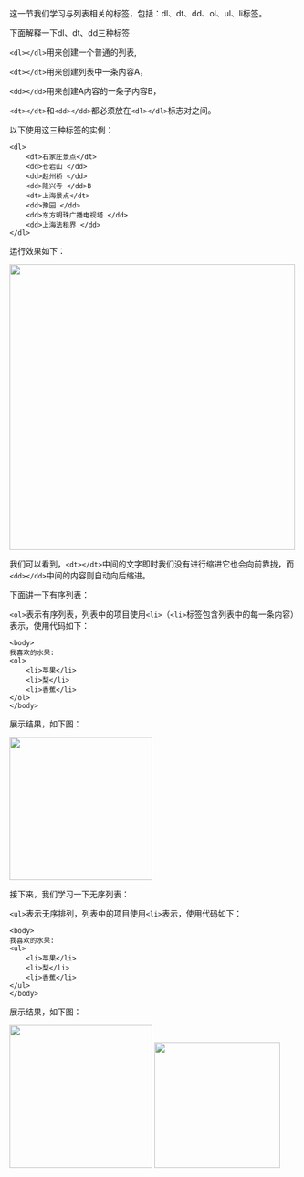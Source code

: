 这一节我们学习与列表相关的标签，包括：dl、dt、dd、ol、ul、li标签。

下面解释一下dl、dt、dd三种标签

`<dl></dl>`用来创建一个普通的列表,

`<dt></dt>`用来创建列表中一条内容A，

`<dd></dd>`用来创建A内容的一条子内容B，

`<dt></dt>`和`<dd></dd>`都必须放在`<dl></dl>`标志对之间。

以下使用这三种标签的实例：

	<dl>
    	<dt>石家庄景点</dt>
    	<dd>苍岩山 </dd>
    	<dd>赵州桥 </dd>
    	<dd>隆兴寺 </dd>B
    	<dt>上海景点</dt>
    	<dd>豫园 </dd>
    	<dd>东方明珠广播电视塔 </dd>
    	<dd>上海法租界 </dd>
	</dl>

运行效果如下：

<img src="http://html-basic-images.qiniudn.com/section_7_text_course_3.png" style="width:500px;">

我们可以看到，`<dt></dt>`中间的文字即时我们没有进行缩进它也会向前靠拢，而`<dd></dd>`中间的内容则自动向后缩进。

下面讲一下有序列表：

`<ol>`表示有序列表，列表中的项目使用`<li>`（`<li>`标签包含列表中的每一条内容）表示，使用代码如下：

	<body>
	我喜欢的水果:
	<ol>
    	<li>苹果</li>
    	<li>梨</li>
    	<li>香蕉</li>
	</ol>
	</body>

展示结果，如下图：

<img src="http://html-basic-images.qiniudn.com/section_7_text_course_4.png" style="width:250px;">

接下来，我们学习一下无序列表：

`<ul>`表示无序排列，列表中的项目使用`<li>`表示，使用代码如下：

	<body>
	我喜欢的水果:
	<ul>
    	<li>苹果</li>
    	<li>梨</li>
    	<li>香蕉</li>
	</ul>
	</body>
展示结果，如下图：

<img src="http://html-basic-images.qiniudn.com/section_7_text_course_51.png" style="width:250px;">

<img src="http://html-basic-images.qiniudn.com/section_7_text_course_8.png" style="width:220px;">
